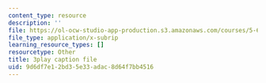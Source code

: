 ```yaml
---
content_type: resource
description: ''
file: https://ol-ocw-studio-app-production.s3.amazonaws.com/courses/5-61-physical-chemistry-fall-2017/9d6df7e12bd35e33adac8d64f7bb4516_3RGYj06NSTI.vtt
file_type: application/x-subrip
learning_resource_types: []
resourcetype: Other
title: 3play caption file
uid: 9d6df7e1-2bd3-5e33-adac-8d64f7bb4516
---
```


